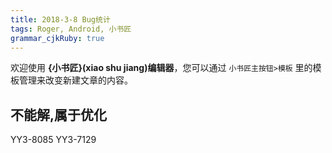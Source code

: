 ```yaml
---
title: 2018-3-8 Bug统计 
tags: Roger, Android, 小书匠
grammar_cjkRuby: true
---
```



欢迎使用 **{小书匠}(xiao shu jiang)编辑器**，您可以通过 `小书匠主按钮>模板` 里的模板管理来改变新建文章的内容。

## 不能解,属于优化
YY3-8085
YY3-7129